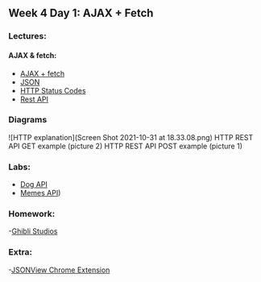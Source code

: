 ## Week 4 Day 1: AJAX + Fetch

### Lectures:

#### AJAX & fetch:
- [AJAX + fetch](https://www.dropbox.com/sh/e533hpeddk382u5/AACA9wP1fi3QmBOiIIEnVroqa/Certified%20Full%20Stack%20Web%20Developer%20Bootcamp/Level%201%3A%20Web%20Development%20Essentials/Task%202?dl=0&preview=WD+L1T02+-+Intro+to+Web+Development.pdf&subfolder_nav_tracking=1)
- [JSON](https://www.dropbox.com/sh/e533hpeddk382u5/AABWxHBdUZ-6rBqQH-RgVd7oa/Certified%20Full%20Stack%20Web%20Developer%20Bootcamp/Level%201%3A%20Web%20Development%20Essentials/Task%2013?dl=0&subfolder_nav_tracking=1)
- [HTTP Status Codes](https://developer.mozilla.org/en-US/docs/Web/HTTP/Status#server_error_responses)
- [Rest API](https://phpenthusiast.com/blog/what-is-rest-api)

### Diagrams
 ![HTTP explanation](Screen Shot 2021-10-31 at 18.33.08.png)
HTTP REST API GET example (picture 2)
HTTP REST API POST example (picture 1)




### Labs:

* [Dog API](https://dog.ceo/dog-api/)
* [Memes API](https://github.com/Tuwaiq-1000-JS-al-Baha/HW_Week3_Day1_AJAX))



### Homework:
-[Ghibli Studios](https://github.com/Tuwaiq-1000-JS-al-Baha/HW_Week4_Day1_API_fetch) 


### Extra:
-[JSONView Chrome Extension](https://chrome.google.com/webstore/detail/jsonview/chklaanhfefbnpoihckbnefhakgolnmc?hl=en)
